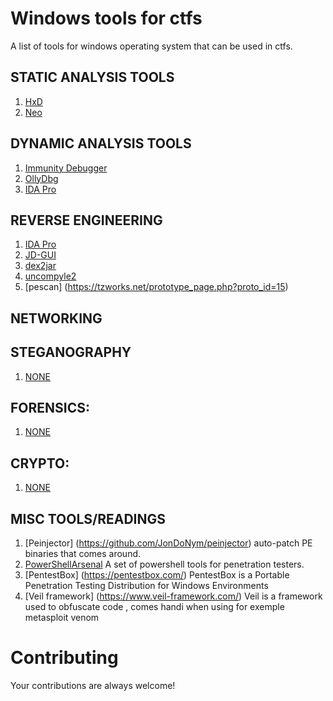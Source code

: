 Windows tools for ctfs
========================

A list of tools for windows operating system that can be used in ctfs.

## STATIC ANALYSIS TOOLS
1. [HxD](http://mh-nexus.de/en/hxd/)
2. [Neo](http://www.new-hex-editor.com/hex-editor-downloads.html)


## DYNAMIC ANALYSIS TOOLS
1. [Immunity Debugger](http://debugger.immunityinc.com/)
2. [OllyDbg ](http://www.ollydbg.de/)
3. [IDA Pro](https://www.hex-rays.com/products/ida/support/download.shtml)


## REVERSE ENGINEERING
1. [IDA Pro](https://www.hex-rays.com/products/ida/support/download.shtml)
3. [JD-GUI](http://jd.benow.ca/#jd-gui-overview)
5. [dex2jar](http://code.google.com/p/dex2jar/)
6. [uncompyle2](https://github.com/wibiti/uncompyle2)
7. [pescan] (https://tzworks.net/prototype_page.php?proto_id=15)


## NETWORKING


## STEGANOGRAPHY
1. [NONE]()


## FORENSICS:
1. [NONE]()


## CRYPTO:
1. [NONE]()


## MISC TOOLS/READINGS
1. [Peinjector] (https://github.com/JonDoNym/peinjector) auto-patch PE binaries that comes around.  
2. [PowerShellArsenal](https://github.com/mattifestation/PowerShellArsenal) A set of powershell tools for penetration testers.  
3. [PentestBox] (https://pentestbox.com/) PentestBox is a Portable Penetration Testing Distribution for Windows Environments  
4. [Veil framework] (https://www.veil-framework.com/) Veil is a framework used to obfuscate code , comes handi when using for exemple metasploit venom
# Contributing
Your contributions are always welcome!
